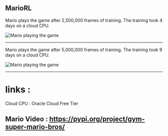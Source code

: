 ## MarioRL

Mario plays the game after 2,500,000 frames of training. The training took 4 days on a cloud CPU.

![Mario playing the game](Images/model_2500000.gif)

----------------------
Mario plays the game after 5,000,000 frames of training. The training took 9 days on a cloud CPU.

![Mario playing the game](Images/model_5000000.gif)

----------------------
# links :

Cloud CPU :
Oracle Cloud Free Tier

Mario Video :
https://pypi.org/project/gym-super-mario-bros/
----------------------

